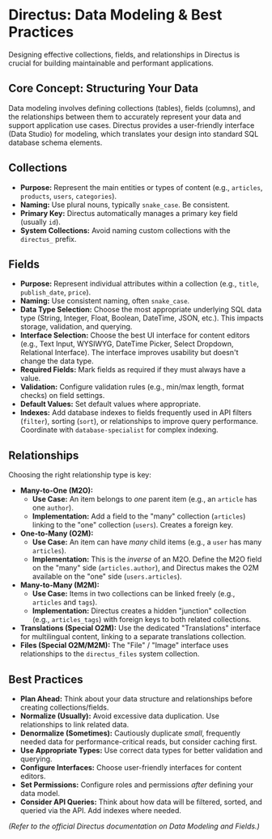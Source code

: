 # Directus: Data Modeling & Best Practices

Designing effective collections, fields, and relationships in Directus is crucial for building maintainable and performant applications.

## Core Concept: Structuring Your Data

Data modeling involves defining collections (tables), fields (columns), and the relationships between them to accurately represent your data and support application use cases. Directus provides a user-friendly interface (Data Studio) for modeling, which translates your design into standard SQL database schema elements.

## Collections

*   **Purpose:** Represent the main entities or types of content (e.g., `articles`, `products`, `users`, `categories`).
*   **Naming:** Use plural nouns, typically `snake_case`. Be consistent.
*   **Primary Key:** Directus automatically manages a primary key field (usually `id`).
*   **System Collections:** Avoid naming custom collections with the `directus_` prefix.

## Fields

*   **Purpose:** Represent individual attributes within a collection (e.g., `title`, `publish_date`, `price`).
*   **Naming:** Use consistent naming, often `snake_case`.
*   **Data Type Selection:** Choose the most appropriate underlying SQL data type (String, Integer, Float, Boolean, DateTime, JSON, etc.). This impacts storage, validation, and querying.
*   **Interface Selection:** Choose the best UI interface for content editors (e.g., Text Input, WYSIWYG, DateTime Picker, Select Dropdown, Relational Interface). The interface improves usability but doesn't change the data type.
*   **Required Fields:** Mark fields as required if they must always have a value.
*   **Validation:** Configure validation rules (e.g., min/max length, format checks) on field settings.
*   **Default Values:** Set default values where appropriate.
*   **Indexes:** Add database indexes to fields frequently used in API filters (`filter`), sorting (`sort`), or relationships to improve query performance. Coordinate with `database-specialist` for complex indexing.

## Relationships

Choosing the right relationship type is key:

*   **Many-to-One (M2O):**
    *   **Use Case:** An item belongs to *one* parent item (e.g., an `article` has one `author`).
    *   **Implementation:** Add a field to the "many" collection (`articles`) linking to the "one" collection (`users`). Creates a foreign key.
*   **One-to-Many (O2M):**
    *   **Use Case:** An item can have *many* child items (e.g., a `user` has many `articles`).
    *   **Implementation:** This is the *inverse* of an M2O. Define the M2O field on the "many" side (`articles.author`), and Directus makes the O2M available on the "one" side (`users.articles`).
*   **Many-to-Many (M2M):**
    *   **Use Case:** Items in two collections can be linked freely (e.g., `articles` and `tags`).
    *   **Implementation:** Directus creates a hidden "junction" collection (e.g., `articles_tags`) with foreign keys to both related collections.
*   **Translations (Special O2M):** Use the dedicated "Translations" interface for multilingual content, linking to a separate translations collection.
*   **Files (Special O2M/M2M):** The "File" / "Image" interface uses relationships to the `directus_files` system collection.

## Best Practices

*   **Plan Ahead:** Think about your data structure and relationships before creating collections/fields.
*   **Normalize (Usually):** Avoid excessive data duplication. Use relationships to link related data.
*   **Denormalize (Sometimes):** Cautiously duplicate *small*, frequently needed data for performance-critical reads, but consider caching first.
*   **Use Appropriate Types:** Use correct data types for better validation and querying.
*   **Configure Interfaces:** Choose user-friendly interfaces for content editors.
*   **Set Permissions:** Configure roles and permissions *after* defining your data model.
*   **Consider API Queries:** Think about how data will be filtered, sorted, and queried via the API. Add indexes where needed.

*(Refer to the official Directus documentation on Data Modeling and Fields.)*
